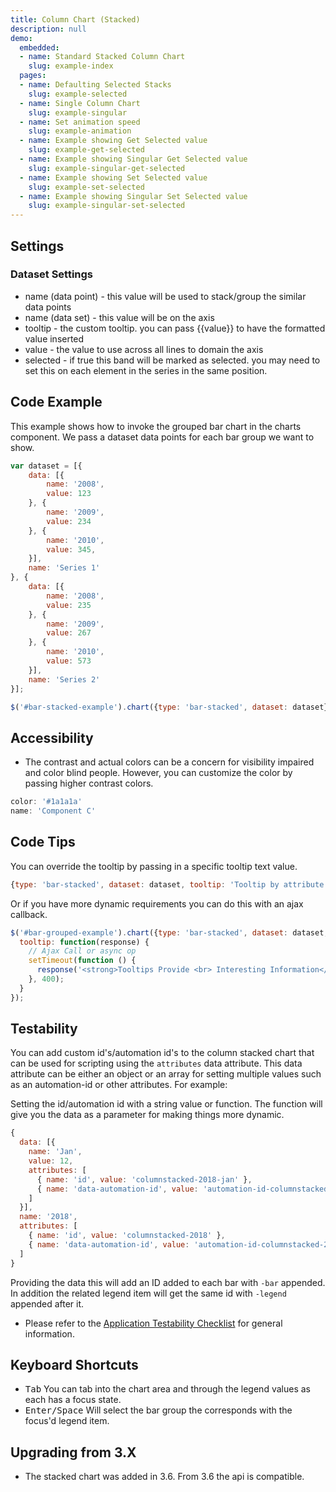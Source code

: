 ```yaml
---
title: Column Chart (Stacked)
description: null
demo:
  embedded:
  - name: Standard Stacked Column Chart
    slug: example-index
  pages:
  - name: Defaulting Selected Stacks
    slug: example-selected
  - name: Single Column Chart
    slug: example-singular
  - name: Set animation speed
    slug: example-animation
  - name: Example showing Get Selected value
    slug: example-get-selected
  - name: Example showing Singular Get Selected value
    slug: example-singular-get-selected
  - name: Example showing Set Selected value
    slug: example-set-selected
  - name: Example showing Singular Set Selected value
    slug: example-singular-set-selected
---
```


## Settings

### Dataset Settings

- name (data point) - this value will be used to stack/group the similar data points
- name (data set) - this value will be on the axis
- tooltip - the custom tooltip. you can pass {{value}} to have the formatted value inserted
- value - the value to use across all lines to domain the axis
- selected - if true this band will be marked as selected. you may need to set this on each element in the series in the same position.

## Code Example

This example shows how to invoke the grouped bar chart in the charts component. We pass a dataset data points for each bar group we want to show.

```javascript
var dataset = [{
    data: [{
        name: '2008',
        value: 123
    }, {
        name: '2009',
        value: 234
    }, {
        name: '2010',
        value: 345,
    }],
    name: 'Series 1'
}, {
    data: [{
        name: '2008',
        value: 235
    }, {
        name: '2009',
        value: 267
    }, {
        name: '2010',
        value: 573
    }],
    name: 'Series 2'
}];

$('#bar-stacked-example').chart({type: 'bar-stacked', dataset: dataset});
```

## Accessibility

- The contrast and actual colors can be a concern for visibility impaired and color blind people. However, you can customize the color by passing higher contrast colors.

```javascript
color: '#1a1a1a'
name: 'Component C'

```

## Code Tips

You can override the tooltip by passing in a specific tooltip text value.

```javascript
{type: 'bar-stacked', dataset: dataset, tooltip: 'Tooltip by attribute'}
```

Or if you have more dynamic requirements you can do this with an ajax callback.

```javascript
$('#bar-grouped-example').chart({type: 'bar-stacked', dataset: dataset,
  tooltip: function(response) {
    // Ajax Call or async op
    setTimeout(function () {
      response('<strong>Tooltips Provide <br> Interesting Information</strong>');
    }, 400);
  }
});
```

## Testability

You can add custom id's/automation id's to the column stacked chart that can be used for scripting using the `attributes` data attribute. This data attribute can be either an object or an array for setting multiple values such as an automation-id or other attributes. For example:

Setting the id/automation id with a string value or function. The function will give you the data as a parameter for making things more dynamic.

```js
{
  data: [{
    name: 'Jan',
    value: 12,
    attributes: [
      { name: 'id', value: 'columnstacked-2018-jan' },
      { name: 'data-automation-id', value: 'automation-id-columnstacked-2018-jan' }
    ]
  }],
  name: '2018',
  attributes: [
    { name: 'id', value: 'columnstacked-2018' },
    { name: 'data-automation-id', value: 'automation-id-columnstacked-2018' }
  ]
}
```

Providing the data this will add an ID added to each bar with `-bar` appended. In addition the related legend item will get the same id with `-legend` appended after it.

- Please refer to the [Application Testability Checklist](https://design.infor.com/resources/application-testability-checklist) for general information.

## Keyboard Shortcuts

- <kbd>Tab</kbd> You can tab into the chart area and through the legend values as each has a focus state.
- <kbd>Enter/Space</kbd> Will select the bar group the corresponds with the focus'd legend item.

## Upgrading from 3.X

- The stacked chart was added in 3.6. From 3.6 the api is compatible.
